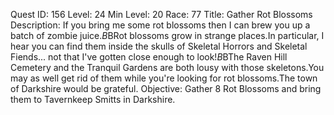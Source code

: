 Quest ID: 156
Level: 24
Min Level: 20
Race: 77
Title: Gather Rot Blossoms
Description: If you bring me some rot blossoms then I can brew you up a batch of zombie juice.$B$BRot blossoms grow in strange places.In particular, I hear you can find them inside the skulls of Skeletal Horrors and Skeletal Fiends... not that I've gotten close enough to look!$B$BThe Raven Hill Cemetery and the Tranquil Gardens are both lousy with those skeletons.You may as well get rid of them while you're looking for rot blossoms.The town of Darkshire would be grateful.
Objective: Gather 8 Rot Blossoms and bring them to Tavernkeep Smitts in Darkshire.
